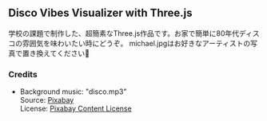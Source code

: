 ## Disco Vibes Visualizer with Three.js
学校の課題で制作した、超簡素なThree.js作品です。お家で簡単に80年代ディスコの雰囲気を味わいたい時にどうぞ。
michael.jpgはお好きなアーティストの写真で置き換えてください💖

### Credits

- Background music: "disco.mp3"  
  Source: [Pixabay](https://pixabay.com)  
  License: [Pixabay Content License](https://pixabay.com/service/license/)
